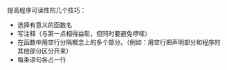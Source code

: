 
提高程序可读性的几个技巧：
- 选择有意义的函数名
- 写注释（与第一点相得益彰，但同时要避免啰嗦）
- 在函数中用空行分隔概念上的多个部分。（例如：用空行把声明部分和程序的其他部分区分开来）
- 每条语句各占一行
